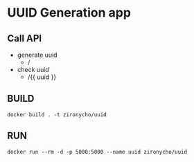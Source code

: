 # UUID Generation app

## Call API
* generate uuid
  * /
* check uuid
  * /{{ uuid }}

## BUILD
```
docker build . -t zironycho/uuid
```

## RUN 
```
docker run --rm -d -p 5000:5000 --name uuid zironycho/uuid
```
